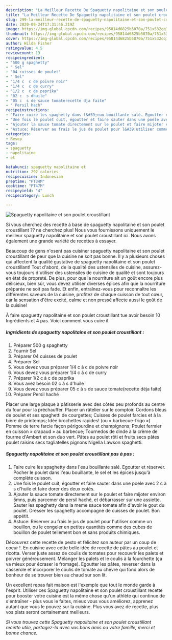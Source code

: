 ```yaml
---
description: "La Meilleur Recette De Spaguetty napolitaine et son poulet croustillant"
title: "La Meilleur Recette De Spaguetty napolitaine et son poulet croustillant"
slug: 299-la-meilleur-recette-de-spaguetty-napolitaine-et-son-poulet-croustillant
date: 2020-09-24T17:31:46.219Z
image: https://img-global.cpcdn.com/recipes/95814d6825b5070a/751x532cq70/spaguetty-napolitaine-et-son-poulet-croustillant-photo-principale-de-la-recette.jpg
thumbnail: https://img-global.cpcdn.com/recipes/95814d6825b5070a/751x532cq70/spaguetty-napolitaine-et-son-poulet-croustillant-photo-principale-de-la-recette.jpg
cover: https://img-global.cpcdn.com/recipes/95814d6825b5070a/751x532cq70/spaguetty-napolitaine-et-son-poulet-croustillant-photo-principale-de-la-recette.jpg
author: Hilda Fisher
ratingvalue: 4.5
reviewcount: 13
recipeingredient:
- "500 g spaghetty"
- " Sel"
- "04 cuisses de poulet"
- " Sel"
- "1/4 c  c de poivre noir"
- "1/4 c  c de curry"
- "1/2 c  c de paprika"
- "02 c  s dhuile"
- "05 c  s de sauce tomaterecette dja faite"
- " Persil hach"
recipeinstructions:
- "Faire cuire les spaghetty dans l&#39;eau bouillante salé. Egoutter et réserver. Pocher le poulet dans l&#39;eau bouillante, le sel et les épices jusqu&#39;à complète cuisson."
- "Une fois le poulet cuit, égoutter et faire sauter dans une poele avec 2 c à s d&#39;huile et faire dorer des deux cotés."
- "Ajouter la sauce tomate directement sur le poulet et faire mijoter environ 5mns, puis parcemer de persil haché, et débarrasser sur une assiette. Sauter les spaghetty dans la meme sauce tomate afin d&#39;avoir le gout du poulet. Dresser les spaghetty accompagné de cuisses de poulet. Bon appétit."
- "Astuce: Réserver au frais le jus de poulet pour l&#39;utiliser comme un bouillon, ou le congeler en petites quantités comme des cubes de bouillon de poulet tellement bon et sans produits chimiques."
categories:
- Resep
tags:
- spaguetty
- napolitaine
- et

katakunci: spaguetty napolitaine et 
nutrition: 292 calories
recipecuisine: Indonesian
preptime: "PT34M"
cooktime: "PT47M"
recipeyield: "4"
recipecategory: Lunch

---
```



![Spaguetty napolitaine et son poulet croustillant](https://img-global.cpcdn.com/recipes/95814d6825b5070a/751x532cq70/spaguetty-napolitaine-et-son-poulet-croustillant-photo-principale-de-la-recette.jpg)

Si vous cherchez des recette à base de spaguetty napolitaine et son poulet croustillant ?? ne cherchez plus! Nous vous fournissons uniquement le meilleur spaguetty napolitaine et son poulet croustillant ici. Nous avons également une grande variété de recettes à essayer.

Beaucoup de gens n'osent pas cuisiner spaguetty napolitaine et son poulet croustillant de peur que la cuisine ne soit pas bonne. Il y a plusieurs choses qui affectent la qualité gustative de spaguetty napolitaine et son poulet croustillant! Tout d'abord, de la qualité des ustensiles de cuisine, assurez-vous toujours d'utiliser des ustensiles de cuisine de qualité et sont toujours en état de propreté. De plus, pour que la nourriture ait un goût encore plus délicieux, bien sûr, vous devez utiliser diverses épices afin que la nourriture préparée ne soit pas fade. Et enfin, entraînez-vous pour reconnaître les différentes saveurs de la cuisine, profitez de chaque cuisson de tout cœur, car la sensation d'être excité, calme et non pressé affecte aussi le goût de la cuisine!

<!--inarticleads1-->

À faire spaguetty napolitaine et son poulet croustillant tue avoir besoin 10 Ingrédients et 4 pas. Voici comment vous cuire il.

##### Ingrédients de spaguetty napolitaine et son poulet croustillant :

1. Préparer 500 g spaghetty
1. Fournir  Sel
1. Préparer 04 cuisses de poulet
1. Préparer  Sel
1. Vous devez vous préparer 1/4 c à c de poivre noir
1. Vous devez vous préparer 1/4 c à c de curry
1. Préparer 1/2 c à c de paprika
1. Vous avez besoin 02 c à s d&#39;huile
1. Vous devez vous préparer 05 c à s de sauce tomate(recette déja faite)
1. Préparer  Persil haché


Placer une large plaque à pâtisserie avec des côtés peu profonds au centre du four pour la préchauffer. Placer un râtelier sur le comptoir. Cordons bleus de poulet et ses spaghetti de courgettes; Cuisses de poulet farcies et à la bière de printemps; Idée brochettes rapides! (ou « barbecue-frigo ») Pomme de terre farcie façon périgourdine et champignons; Poulet fermier en cuisson » crapaud » au barbecue; Tournedos de dinde à la crème de fourme d&#39;Ambert et son duo vert. Pâtes au poulet rôti et fruits secs pâtes poulet raisins secs tagliatelles pignons Nigella Lawson spaghetti. 

<!--inarticleads2-->

##### Spaguetty napolitaine et son poulet croustillant pas à pas :

1. Faire cuire les spaghetty dans l&#39;eau bouillante salé. Egoutter et réserver. Pocher le poulet dans l&#39;eau bouillante, le sel et les épices jusqu&#39;à complète cuisson.
1. Une fois le poulet cuit, égoutter et faire sauter dans une poele avec 2 c à s d&#39;huile et faire dorer des deux cotés.
1. Ajouter la sauce tomate directement sur le poulet et faire mijoter environ 5mns, puis parcemer de persil haché, et débarrasser sur une assiette. Sauter les spaghetty dans la meme sauce tomate afin d&#39;avoir le gout du poulet. Dresser les spaghetty accompagné de cuisses de poulet. Bon appétit.
1. Astuce: Réserver au frais le jus de poulet pour l&#39;utiliser comme un bouillon, ou le congeler en petites quantités comme des cubes de bouillon de poulet tellement bon et sans produits chimiques.


Découvrez cette recette de pesto et félicitez son auteur par un coup de coeur !. En cuisine avec cette belle idée de recette de pâtes au poulet et ricotta. Verser juste assez de coulis de tomates pour recouvrir les palets et poivrer généreusement. Mélanger les palets et le coulis à la fourchette (ça va mieux pour écraser le fromage). Egoutter les pâtes, reverser dans la casserole et incorporer le coulis de tomate au chèvre qui fond alors de bonheur de se trouver bien au chaud sur son lit. 

<!--inarticleads1-->

<p>
Un excellent repas fait maison est l'exemple que tout le monde garde à l'esprit. Utiliser ces Spaguetty napolitaine et son poulet croustillant recette pour booster votre cuisine est la même chose qu'un athlète qui continue de s'entraîner - plus vous le faites, mieux vous vous améliorez, apprenez autant que vous le pouvez sur la cuisine. Plus vous avez de recette, plus vos plats seront certainement meilleurs.
</p>

<p>
<i>Si vous trouvez cette Spaguetty napolitaine et son poulet croustillant recette utile, partagez-la avec vos bons amis ou votre famille, merci et bonne chance.</i>
</p>
